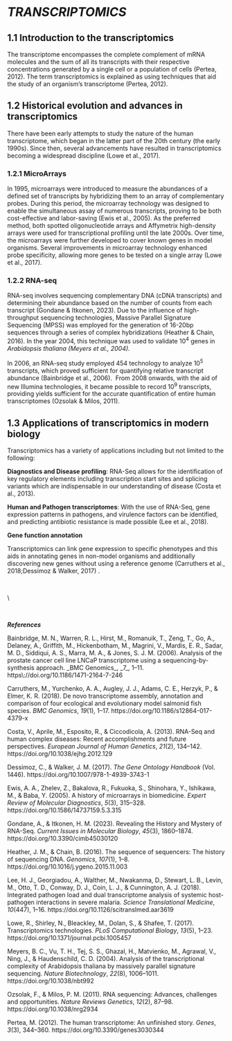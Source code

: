 # **_TRANSCRIPTOMICS_**

## **1.1 Introduction to the transcriptomics**

The transcriptome encompasses the complete complement of mRNA molecules and the sum of all its transcripts with their respective concentrations generated by a single cell or a population of cells <!--[if supportFields]><span
style='font-size:12.0pt;line-height:115%;font-family:"Times New Roman",serif'><span
style='mso-element:field-begin;mso-field-lock:yes'></span>ADDIN CSL_CITATION
{&quot;citationItems&quot;:[{&quot;id&quot;:&quot;ITEM-1&quot;,&quot;itemData&quot;:{&quot;DOI&quot;:&quot;10.3390/genes3030344&quot;,&quot;ISSN&quot;:&quot;20734425&quot;,&quot;abstract&quot;:&quot;Despite
recent technological advances, the study of the human transcriptome is still in
its early stages. Here we provide an overview of the complex human
transcriptomic landscape, present the bioinformatics challenges posed by the
vast quantities of transcriptomic data, and discuss some of the studies that
have tried to determine how much of the human genome is transcribed. Recent
evidence has suggested that more than 90% of the human genome is transcribed
into RNA. However, this view has been strongly contested by groups of
scientists who argued that many of the observed transcripts are simply the
result of transcriptional noise. In this review, we conclude that the full
extent of transcription remains an open question that will not be fully
addressed until we decipher the complete range and biological diversity of the
transcribed genomic sequences. © 2012 by the authors; licensee MDPI, Basel,
Switzerland.&quot;,&quot;author&quot;:[{&quot;dropping-particle&quot;:&quot;&quot;,&quot;family&quot;:&quot;Pertea&quot;,&quot;given&quot;:&quot;Mihaela&quot;,&quot;non-dropping-particle&quot;:&quot;&quot;,&quot;parse-names&quot;:false,&quot;suffix&quot;:&quot;&quot;}],&quot;container-title&quot;:&quot;Genes&quot;,&quot;id&quot;:&quot;ITEM-1&quot;,&quot;issue&quot;:&quot;3&quot;,&quot;issued&quot;:{&quot;date-parts&quot;:[[&quot;2012&quot;]]},&quot;page&quot;:&quot;344-360&quot;,&quot;title&quot;:&quot;The
human transcriptome: An unfinished
story&quot;,&quot;type&quot;:&quot;article-journal&quot;,&quot;volume&quot;:&quot;3&quot;},&quot;uris&quot;:[&quot;http://www.mendeley.com/documents/?uuid=3d36fa46-3786-493c-9653-c7f26ad9c3f8&quot;]}],&quot;mendeley&quot;:{&quot;formattedCitation&quot;:&quot;(Pertea,
2012)&quot;,&quot;plainTextFormattedCitation&quot;:&quot;(Pertea,
2012)&quot;,&quot;previouslyFormattedCitation&quot;:&quot;(Pertea,
2012)&quot;},&quot;properties&quot;:{&quot;noteIndex&quot;:0},&quot;schema&quot;:&quot;https://github.com/citation-style-language/schema/raw/master/csl-citation.json&quot;}<span
style='mso-element:field-separator'></span></span><![endif]-->(Pertea, 2012)<!--[if supportFields]><span
style='font-size:12.0pt;line-height:115%;font-family:"Times New Roman",serif'><span
style='mso-element:field-end'></span></span><![endif]-->. The term transcriptomics is explained as using techniques that aid the study of an organism’s transcriptome <!--[if supportFields]><span style='font-size:12.0pt;
line-height:115%;font-family:"Times New Roman",serif'><span style='mso-element:
field-begin;mso-field-lock:yes'></span>ADDIN CSL_CITATION
{&quot;citationItems&quot;:[{&quot;id&quot;:&quot;ITEM-1&quot;,&quot;itemData&quot;:{&quot;DOI&quot;:&quot;10.3390/genes3030344&quot;,&quot;ISSN&quot;:&quot;20734425&quot;,&quot;abstract&quot;:&quot;Despite
recent technological advances, the study of the human transcriptome is still in
its early stages. Here we provide an overview of the complex human
transcriptomic landscape, present the bioinformatics challenges posed by the
vast quantities of transcriptomic data, and discuss some of the studies that
have tried to determine how much of the human genome is transcribed. Recent
evidence has suggested that more than 90% of the human genome is transcribed
into RNA. However, this view has been strongly contested by groups of
scientists who argued that many of the observed transcripts are simply the
result of transcriptional noise. In this review, we conclude that the full
extent of transcription remains an open question that will not be fully
addressed until we decipher the complete range and biological diversity of the
transcribed genomic sequences. © 2012 by the authors; licensee MDPI, Basel,
Switzerland.&quot;,&quot;author&quot;:[{&quot;dropping-particle&quot;:&quot;&quot;,&quot;family&quot;:&quot;Pertea&quot;,&quot;given&quot;:&quot;Mihaela&quot;,&quot;non-dropping-particle&quot;:&quot;&quot;,&quot;parse-names&quot;:false,&quot;suffix&quot;:&quot;&quot;}],&quot;container-title&quot;:&quot;Genes&quot;,&quot;id&quot;:&quot;ITEM-1&quot;,&quot;issue&quot;:&quot;3&quot;,&quot;issued&quot;:{&quot;date-parts&quot;:[[&quot;2012&quot;]]},&quot;page&quot;:&quot;344-360&quot;,&quot;title&quot;:&quot;The
human transcriptome: An unfinished
story&quot;,&quot;type&quot;:&quot;article-journal&quot;,&quot;volume&quot;:&quot;3&quot;},&quot;uris&quot;:[&quot;http://www.mendeley.com/documents/?uuid=3d36fa46-3786-493c-9653-c7f26ad9c3f8&quot;]}],&quot;mendeley&quot;:{&quot;formattedCitation&quot;:&quot;(Pertea,
2012)&quot;,&quot;plainTextFormattedCitation&quot;:&quot;(Pertea,
2012)&quot;},&quot;properties&quot;:{&quot;noteIndex&quot;:0},&quot;schema&quot;:&quot;https://github.com/citation-style-language/schema/raw/master/csl-citation.json&quot;}<span
style='mso-element:field-separator'></span></span><![endif]-->(Pertea, 2012)<!--[if supportFields]><span
style='font-size:12.0pt;line-height:115%;font-family:"Times New Roman",serif'><span
style='mso-element:field-end'></span></span><![endif]-->.


## **1.2 Historical evolution and advances in transcriptomics**

There have been early attempts to study the nature of the human transcriptome, which began in the latter part of the 20th century (the early 1990s). Since then, several advancements have resulted in transcriptomics becoming a widespread discipline <!--[if supportFields]><span style='font-size:12.0pt;line-height:115%;
font-family:"Times New Roman",serif'><span style='mso-element:field-begin;
mso-field-lock:yes'></span>ADDIN CSL_CITATION
{&quot;citationItems&quot;:[{&quot;id&quot;:&quot;ITEM-1&quot;,&quot;itemData&quot;:{&quot;DOI&quot;:&quot;10.1371/journal.pcbi.1005457&quot;,&quot;ISBN&quot;:&quot;1111111111&quot;,&quot;ISSN&quot;:&quot;15537358&quot;,&quot;PMID&quot;:&quot;28545146&quot;,&quot;abstract&quot;:&quot;Transcriptomics
technologies are the techniques used to study an organism’s transcriptome, the
sum of all of its RNA transcripts. The information content of an organism is
recorded in the DNA of its genome and expressed through transcription. Here,
mRNA serves as a transient intermediary molecule in the information network,
whilst noncoding RNAs perform additional diverse functions. A transcriptome
captures a snapshot in time of the total transcripts present in a cell. The
first attempts to study the whole transcriptome began in the early 1990s, and
technological advances since the late 1990s have made transcriptomics a
widespread discipline. Transcriptomics has been defined by repeated
technological innovations that transform the field. There are two key
contemporary techniques in the field: microarrays, which quantify a set of
predetermined sequences, and RNA sequencing (RNA-Seq), which uses
high-throughput sequencing to capture all sequences. Measuring the expression
of an organism’s genes in different tissues, conditions, or time points gives
information on how genes are regulated and reveals details of an organism’s
biology. It can also help to infer the functions of previously unannotated
genes. Transcriptomic analysis has enabled the study of how gene expression
changes in different organisms and has been instrumental in the understanding
of human disease. An analysis of gene expression in its entirety allows
detection of broad coordinated trends which cannot be discerned by more
targeted
assays.&quot;,&quot;author&quot;:[{&quot;dropping-particle&quot;:&quot;&quot;,&quot;family&quot;:&quot;Lowe&quot;,&quot;given&quot;:&quot;Rohan&quot;,&quot;non-dropping-particle&quot;:&quot;&quot;,&quot;parse-names&quot;:false,&quot;suffix&quot;:&quot;&quot;},{&quot;dropping-particle&quot;:&quot;&quot;,&quot;family&quot;:&quot;Shirley&quot;,&quot;given&quot;:&quot;Neil&quot;,&quot;non-dropping-particle&quot;:&quot;&quot;,&quot;parse-names&quot;:false,&quot;suffix&quot;:&quot;&quot;},{&quot;dropping-particle&quot;:&quot;&quot;,&quot;family&quot;:&quot;Bleackley&quot;,&quot;given&quot;:&quot;Mark&quot;,&quot;non-dropping-particle&quot;:&quot;&quot;,&quot;parse-names&quot;:false,&quot;suffix&quot;:&quot;&quot;},{&quot;dropping-particle&quot;:&quot;&quot;,&quot;family&quot;:&quot;Dolan&quot;,&quot;given&quot;:&quot;Stephen&quot;,&quot;non-dropping-particle&quot;:&quot;&quot;,&quot;parse-names&quot;:false,&quot;suffix&quot;:&quot;&quot;},{&quot;dropping-particle&quot;:&quot;&quot;,&quot;family&quot;:&quot;Shafee&quot;,&quot;given&quot;:&quot;Thomas&quot;,&quot;non-dropping-particle&quot;:&quot;&quot;,&quot;parse-names&quot;:false,&quot;suffix&quot;:&quot;&quot;}],&quot;container-title&quot;:&quot;PLoS
Computational
Biology&quot;,&quot;id&quot;:&quot;ITEM-1&quot;,&quot;issue&quot;:&quot;5&quot;,&quot;issued&quot;:{&quot;date-parts&quot;:[[&quot;2017&quot;]]},&quot;page&quot;:&quot;1-23&quot;,&quot;title&quot;:&quot;Transcriptomics
technologies&quot;,&quot;type&quot;:&quot;article-journal&quot;,&quot;volume&quot;:&quot;13&quot;},&quot;uris&quot;:[&quot;http://www.mendeley.com/documents/?uuid=208e6ccb-c413-423e-b293-3a0183ba648c&quot;]}],&quot;mendeley&quot;:{&quot;formattedCitation&quot;:&quot;(Lowe
et al., 2017)&quot;,&quot;plainTextFormattedCitation&quot;:&quot;(Lowe et al.,
2017)&quot;,&quot;previouslyFormattedCitation&quot;:&quot;(Lowe et al., 2017)&quot;},&quot;properties&quot;:{&quot;noteIndex&quot;:0},&quot;schema&quot;:&quot;https://github.com/citation-style-language/schema/raw/master/csl-citation.json&quot;}<span
style='mso-element:field-separator'></span></span><![endif]-->(Lowe et al., 2017)<!--[if supportFields]><span
style='font-size:12.0pt;line-height:115%;font-family:"Times New Roman",serif'><span
style='mso-element:field-end'></span></span><![endif]-->.


### **1.2.1 MicroArrays**

In 1995, microarrays were introduced to measure the abundances of a defined set of transcripts by hybridizing them to an array of complementary probes. During this period, the microarray technology was designed to enable the simultaneous assay of numerous transcripts, proving to be both cost-effective and labor-saving <!--[if supportFields]><span style='font-size:12.0pt;
line-height:115%;font-family:"Times New Roman",serif'><span style='mso-element:
field-begin;mso-field-lock:yes'></span>ADDIN CSL_CITATION
{&quot;citationItems&quot;:[{&quot;id&quot;:&quot;ITEM-1&quot;,&quot;itemData&quot;:{&quot;DOI&quot;:&quot;10.1586/14737159.5.3.315&quot;,&quot;ISSN&quot;:&quot;14737159&quot;,&quot;PMID&quot;:&quot;15934810&quot;,&quot;abstract&quot;:&quot;The
fundamental strategy of the current postgenomic era or the era of functional
genomics is to expand the scale of biologic research from studying single genes
or proteins to studying all genes or proteins simultaneously using a systematic
approach. As recently developed methods for obtaining genome-wide mRNA
expression data, oligonucleotide and DNA microarrays are particularly powerful
in the context of knowing the entire genome sequence and can provide a global
view of changes in gene expression patterns in response to physiologic
alterations or manipulation of transcriptional regulators. In biomedical
research, such an approach will ultimately determine biologic behavior of both
normal and diseased tissues, which may provide insights into disease mechanisms
and identify novel markers and candidates for diagnostic, prognostic and
therapeutic intervention. However, microarray technology is still in a
continuous state of evolution and development, and it may take time to
implement microarrays as a routine medical device. Many limitations exist and
many challenges remain to be achieved to help inclusion of microarrays in
clinical medicine. In this review, a brief history of microarrays in biomedical
research is provided, including experimental overview, limitations, challenges
and future developments. © 2005 Future Drugs
Ltd.&quot;,&quot;author&quot;:[{&quot;dropping-particle&quot;:&quot;&quot;,&quot;family&quot;:&quot;Ewis&quot;,&quot;given&quot;:&quot;Ashraf
A.&quot;,&quot;non-dropping-particle&quot;:&quot;&quot;,&quot;parse-names&quot;:false,&quot;suffix&quot;:&quot;&quot;},{&quot;dropping-particle&quot;:&quot;&quot;,&quot;family&quot;:&quot;Zhelev&quot;,&quot;given&quot;:&quot;Zhivko&quot;,&quot;non-dropping-particle&quot;:&quot;&quot;,&quot;parse-names&quot;:false,&quot;suffix&quot;:&quot;&quot;},{&quot;dropping-particle&quot;:&quot;&quot;,&quot;family&quot;:&quot;Bakalova&quot;,&quot;given&quot;:&quot;Rumiana&quot;,&quot;non-dropping-particle&quot;:&quot;&quot;,&quot;parse-names&quot;:false,&quot;suffix&quot;:&quot;&quot;},{&quot;dropping-particle&quot;:&quot;&quot;,&quot;family&quot;:&quot;Fukuoka&quot;,&quot;given&quot;:&quot;Satoshi&quot;,&quot;non-dropping-particle&quot;:&quot;&quot;,&quot;parse-names&quot;:false,&quot;suffix&quot;:&quot;&quot;},{&quot;dropping-particle&quot;:&quot;&quot;,&quot;family&quot;:&quot;Shinohara&quot;,&quot;given&quot;:&quot;Yasuo&quot;,&quot;non-dropping-particle&quot;:&quot;&quot;,&quot;parse-names&quot;:false,&quot;suffix&quot;:&quot;&quot;},{&quot;dropping-particle&quot;:&quot;&quot;,&quot;family&quot;:&quot;Ishikawa&quot;,&quot;given&quot;:&quot;Mitsuru&quot;,&quot;non-dropping-particle&quot;:&quot;&quot;,&quot;parse-names&quot;:false,&quot;suffix&quot;:&quot;&quot;},{&quot;dropping-particle&quot;:&quot;&quot;,&quot;family&quot;:&quot;Baba&quot;,&quot;given&quot;:&quot;Yoshinobu&quot;,&quot;non-dropping-particle&quot;:&quot;&quot;,&quot;parse-names&quot;:false,&quot;suffix&quot;:&quot;&quot;}],&quot;container-title&quot;:&quot;Expert
Review of Molecular
Diagnostics&quot;,&quot;id&quot;:&quot;ITEM-1&quot;,&quot;issue&quot;:&quot;3&quot;,&quot;issued&quot;:{&quot;date-parts&quot;:[[&quot;2005&quot;]]},&quot;page&quot;:&quot;315-328&quot;,&quot;title&quot;:&quot;A
history of microarrays in
biomedicine&quot;,&quot;type&quot;:&quot;article-journal&quot;,&quot;volume&quot;:&quot;5&quot;},&quot;uris&quot;:[&quot;http://www.mendeley.com/documents/?uuid=77bb17f5-8439-477a-8a47-f77ae913a10f&quot;]}],&quot;mendeley&quot;:{&quot;formattedCitation&quot;:&quot;(Ewis
et al., 2005)&quot;,&quot;plainTextFormattedCitation&quot;:&quot;(Ewis et al.,
2005)&quot;,&quot;previouslyFormattedCitation&quot;:&quot;(Ewis et al.,
2005)&quot;},&quot;properties&quot;:{&quot;noteIndex&quot;:0},&quot;schema&quot;:&quot;https://github.com/citation-style-language/schema/raw/master/csl-citation.json&quot;}<span
style='mso-element:field-separator'></span></span><![endif]-->(Ewis et al., 2005)<!--[if supportFields]><span
style='font-size:12.0pt;line-height:115%;font-family:"Times New Roman",serif'><span
style='mso-element:field-end'></span></span><![endif]-->. As the preferred method, both spotted oligonucleotide arrays and Affymetrix high-density arrays were used for transcriptional profiling until the late 2000s. Over time, the microarrays were further developed to cover known genes in model organisms. Several improvements in microarray technology enhanced probe specificity, allowing more genes to be tested on a single array <!--[if supportFields]><span
style='font-size:12.0pt;line-height:115%;font-family:"Times New Roman",serif'><span
style='mso-element:field-begin;mso-field-lock:yes'></span>ADDIN CSL_CITATION
{&quot;citationItems&quot;:[{&quot;id&quot;:&quot;ITEM-1&quot;,&quot;itemData&quot;:{&quot;DOI&quot;:&quot;10.1371/journal.pcbi.1005457&quot;,&quot;ISBN&quot;:&quot;1111111111&quot;,&quot;ISSN&quot;:&quot;15537358&quot;,&quot;PMID&quot;:&quot;28545146&quot;,&quot;abstract&quot;:&quot;Transcriptomics
technologies are the techniques used to study an organism’s transcriptome, the
sum of all of its RNA transcripts. The information content of an organism is
recorded in the DNA of its genome and expressed through transcription. Here,
mRNA serves as a transient intermediary molecule in the information network,
whilst noncoding RNAs perform additional diverse functions. A transcriptome
captures a snapshot in time of the total transcripts present in a cell. The
first attempts to study the whole transcriptome began in the early 1990s, and
technological advances since the late 1990s have made transcriptomics a
widespread discipline. Transcriptomics has been defined by repeated
technological innovations that transform the field. There are two key
contemporary techniques in the field: microarrays, which quantify a set of
predetermined sequences, and RNA sequencing (RNA-Seq), which uses
high-throughput sequencing to capture all sequences. Measuring the expression
of an organism’s genes in different tissues, conditions, or time points gives
information on how genes are regulated and reveals details of an organism’s
biology. It can also help to infer the functions of previously unannotated
genes. Transcriptomic analysis has enabled the study of how gene expression
changes in different organisms and has been instrumental in the understanding
of human disease. An analysis of gene expression in its entirety allows
detection of broad coordinated trends which cannot be discerned by more
targeted
assays.&quot;,&quot;author&quot;:[{&quot;dropping-particle&quot;:&quot;&quot;,&quot;family&quot;:&quot;Lowe&quot;,&quot;given&quot;:&quot;Rohan&quot;,&quot;non-dropping-particle&quot;:&quot;&quot;,&quot;parse-names&quot;:false,&quot;suffix&quot;:&quot;&quot;},{&quot;dropping-particle&quot;:&quot;&quot;,&quot;family&quot;:&quot;Shirley&quot;,&quot;given&quot;:&quot;Neil&quot;,&quot;non-dropping-particle&quot;:&quot;&quot;,&quot;parse-names&quot;:false,&quot;suffix&quot;:&quot;&quot;},{&quot;dropping-particle&quot;:&quot;&quot;,&quot;family&quot;:&quot;Bleackley&quot;,&quot;given&quot;:&quot;Mark&quot;,&quot;non-dropping-particle&quot;:&quot;&quot;,&quot;parse-names&quot;:false,&quot;suffix&quot;:&quot;&quot;},{&quot;dropping-particle&quot;:&quot;&quot;,&quot;family&quot;:&quot;Dolan&quot;,&quot;given&quot;:&quot;Stephen&quot;,&quot;non-dropping-particle&quot;:&quot;&quot;,&quot;parse-names&quot;:false,&quot;suffix&quot;:&quot;&quot;},{&quot;dropping-particle&quot;:&quot;&quot;,&quot;family&quot;:&quot;Shafee&quot;,&quot;given&quot;:&quot;Thomas&quot;,&quot;non-dropping-particle&quot;:&quot;&quot;,&quot;parse-names&quot;:false,&quot;suffix&quot;:&quot;&quot;}],&quot;container-title&quot;:&quot;PLoS
Computational
Biology&quot;,&quot;id&quot;:&quot;ITEM-1&quot;,&quot;issue&quot;:&quot;5&quot;,&quot;issued&quot;:{&quot;date-parts&quot;:[[&quot;2017&quot;]]},&quot;page&quot;:&quot;1-23&quot;,&quot;title&quot;:&quot;Transcriptomics
technologies&quot;,&quot;type&quot;:&quot;article-journal&quot;,&quot;volume&quot;:&quot;13&quot;},&quot;uris&quot;:[&quot;http://www.mendeley.com/documents/?uuid=208e6ccb-c413-423e-b293-3a0183ba648c&quot;]}],&quot;mendeley&quot;:{&quot;formattedCitation&quot;:&quot;(Lowe
et al., 2017)&quot;,&quot;plainTextFormattedCitation&quot;:&quot;(Lowe et al.,
2017)&quot;,&quot;previouslyFormattedCitation&quot;:&quot;(Lowe et al., 2017)&quot;},&quot;properties&quot;:{&quot;noteIndex&quot;:0},&quot;schema&quot;:&quot;https://github.com/citation-style-language/schema/raw/master/csl-citation.json&quot;}<span
style='mso-element:field-separator'></span></span><![endif]-->(Lowe et al., 2017)<!--[if supportFields]><span
style='font-size:12.0pt;line-height:115%;font-family:"Times New Roman",serif'><span
style='mso-element:field-end'></span></span><![endif]-->.


### **1.2.2 RNA-seq**

RNA-seq involves sequencing complementary DNA (cDNA transcripts) and determining their abundance based on the number of counts from each transcript <!--[if supportFields]><span
style='font-size:12.0pt;line-height:115%;font-family:"Times New Roman",serif'><span
style='mso-element:field-begin;mso-field-lock:yes'></span>ADDIN CSL_CITATION
{&quot;citationItems&quot;:[{&quot;id&quot;:&quot;ITEM-1&quot;,&quot;itemData&quot;:{&quot;DOI&quot;:&quot;10.3390/cimb45030120&quot;,&quot;ISSN&quot;:&quot;14673045&quot;,&quot;PMID&quot;:&quot;36975490&quot;,&quot;abstract&quot;:&quot;Advances
in RNA-sequencing technologies have led to the development of intriguing
experimental setups, a massive accumulation of data, and high demand for tools
to analyze it. To answer this demand, computational scientists have developed a
myriad of data analysis pipelines, but it is less often considered what the
most appropriate one is. The RNA-sequencing data analysis pipeline can be
divided into three major parts: data pre-processing, followed by the main and
downstream analyses. Here, we present an overview of the tools used in both the
bulk RNA-seq and at the single-cell level, with a particular focus on alternative
splicing and active RNA synthesis analysis. A crucial part of data
pre-processing is quality control, which defines the necessity of the next
steps; adapter removal, trimming, and filtering. After pre-processing, the data
are finally analyzed using a variety of tools: differential gene expression,
alternative splicing, and assessment of active synthesis, the latter requiring
dedicated sample preparation. In brief, we describe the commonly used tools in
the sample preparation and analysis of RNA-seq data.&quot;,&quot;author&quot;:[{&quot;dropping-particle&quot;:&quot;&quot;,&quot;family&quot;:&quot;Gondane&quot;,&quot;given&quot;:&quot;Aishwarya&quot;,&quot;non-dropping-particle&quot;:&quot;&quot;,&quot;parse-names&quot;:false,&quot;suffix&quot;:&quot;&quot;},{&quot;dropping-particle&quot;:&quot;&quot;,&quot;family&quot;:&quot;Itkonen&quot;,&quot;given&quot;:&quot;Harri
M.&quot;,&quot;non-dropping-particle&quot;:&quot;&quot;,&quot;parse-names&quot;:false,&quot;suffix&quot;:&quot;&quot;}],&quot;container-title&quot;:&quot;Current
Issues in Molecular
Biology&quot;,&quot;id&quot;:&quot;ITEM-1&quot;,&quot;issue&quot;:&quot;3&quot;,&quot;issued&quot;:{&quot;date-parts&quot;:[[&quot;2023&quot;]]},&quot;page&quot;:&quot;1860-1874&quot;,&quot;title&quot;:&quot;Revealing
the History and Mystery of
RNA-Seq&quot;,&quot;type&quot;:&quot;article-journal&quot;,&quot;volume&quot;:&quot;45&quot;},&quot;uris&quot;:[&quot;http://www.mendeley.com/documents/?uuid=c4d93591-c5e0-4c75-86f0-4d211eb70414&quot;]}],&quot;mendeley&quot;:{&quot;formattedCitation&quot;:&quot;(Gondane
&amp; Itkonen,
2023)&quot;,&quot;plainTextFormattedCitation&quot;:&quot;(Gondane &amp;
Itkonen, 2023)&quot;,&quot;previouslyFormattedCitation&quot;:&quot;(Gondane
&amp; Itkonen, 2023)&quot;},&quot;properties&quot;:{&quot;noteIndex&quot;:0},&quot;schema&quot;:&quot;https://github.com/citation-style-language/schema/raw/master/csl-citation.json&quot;}<span
style='mso-element:field-separator'></span></span><![endif]-->(Gondane & Itkonen, 2023)<!--[if supportFields]><span
style='font-size:12.0pt;line-height:115%;font-family:"Times New Roman",serif'><span
style='mso-element:field-end'></span></span><![endif]-->. Due to the influence of high-throughput sequencing technologies, Massive Parallel Signature Sequencing (MPSS) was employed for the generation of 16-20bp sequences through a series of complex hybridizations <!--[if supportFields]><span
style='font-size:12.0pt;line-height:115%;font-family:"Times New Roman",serif'><span
style='mso-element:field-begin;mso-field-lock:yes'></span>ADDIN CSL_CITATION
{&quot;citationItems&quot;:[{&quot;id&quot;:&quot;ITEM-1&quot;,&quot;itemData&quot;:{&quot;DOI&quot;:&quot;10.1016/j.ygeno.2015.11.003&quot;,&quot;ISSN&quot;:&quot;10898646&quot;,&quot;PMID&quot;:&quot;26554401&quot;,&quot;abstract&quot;:&quot;Determining
the order of nucleic acid residues in biological samples is an integral
component of a wide variety of research applications. Over the last fifty years
large numbers of researchers have applied themselves to the production of techniques
and technologies to facilitate this feat, sequencing DNA and RNA molecules.
This time-scale has witnessed tremendous changes, moving from sequencing short
oligonucleotides to millions of bases, from struggling towards the deduction of
the coding sequence of a single gene to rapid and widely available whole genome
sequencing. This article traverses those years, iterating through the different
generations of sequencing technology, highlighting some of the key discoveries,
researchers, and sequences along the
way.&quot;,&quot;author&quot;:[{&quot;dropping-particle&quot;:&quot;&quot;,&quot;family&quot;:&quot;Heather&quot;,&quot;given&quot;:&quot;James
M.&quot;,&quot;non-dropping-particle&quot;:&quot;&quot;,&quot;parse-names&quot;:false,&quot;suffix&quot;:&quot;&quot;},{&quot;dropping-particle&quot;:&quot;&quot;,&quot;family&quot;:&quot;Chain&quot;,&quot;given&quot;:&quot;Benjamin&quot;,&quot;non-dropping-particle&quot;:&quot;&quot;,&quot;parse-names&quot;:false,&quot;suffix&quot;:&quot;&quot;}],&quot;container-title&quot;:&quot;Genomics&quot;,&quot;id&quot;:&quot;ITEM-1&quot;,&quot;issue&quot;:&quot;1&quot;,&quot;issued&quot;:{&quot;date-parts&quot;:[[&quot;2016&quot;]]},&quot;page&quot;:&quot;1-8&quot;,&quot;publisher&quot;:&quot;Elsevier
B.V.&quot;,&quot;title&quot;:&quot;The sequence of sequencers: The history of
sequencing
DNA&quot;,&quot;type&quot;:&quot;article-journal&quot;,&quot;volume&quot;:&quot;107&quot;},&quot;uris&quot;:[&quot;http://www.mendeley.com/documents/?uuid=4ec32a32-5ce4-4ad4-bcdb-e1a153609771&quot;]}],&quot;mendeley&quot;:{&quot;formattedCitation&quot;:&quot;(Heather
&amp; Chain, 2016)&quot;,&quot;plainTextFormattedCitation&quot;:&quot;(Heather
&amp; Chain, 2016)&quot;,&quot;previouslyFormattedCitation&quot;:&quot;(Heather
&amp; Chain,
2016)&quot;},&quot;properties&quot;:{&quot;noteIndex&quot;:0},&quot;schema&quot;:&quot;https://github.com/citation-style-language/schema/raw/master/csl-citation.json&quot;}<span
style='mso-element:field-separator'></span></span><![endif]-->(Heather & Chain, 2016)<!--[if supportFields]><span
style='font-size:12.0pt;line-height:115%;font-family:"Times New Roman",serif'><span
style='mso-element:field-end'></span></span><![endif]-->. In the year 2004, this technique was used to validate 10<sup>4</sup> genes in _Arabidopsis thaliana _<!--[if supportFields]><i><span style='font-size:12.0pt;
line-height:115%;font-family:"Times New Roman",serif'><span style='mso-element:
field-begin;mso-field-lock:yes'></span>ADDIN CSL_CITATION
{&quot;citationItems&quot;:[{&quot;id&quot;:&quot;ITEM-1&quot;,&quot;itemData&quot;:{&quot;DOI&quot;:&quot;10.1038/nbt992&quot;,&quot;ISSN&quot;:&quot;10870156&quot;,&quot;PMID&quot;:&quot;15247925&quot;,&quot;abstract&quot;:&quot;Large-scale
sequencing of short mRNA-derived tags can establish the qualitative and
quantitative characteristics of a complex transcriptome. We sequenced
12,304,362 tags from five diverse libraries of Arabidopsis thaliana using
massively parallel signature sequencing (MPSS). A total of 48,572 distinct
signatures, each representing a different transcript, were expressed at significant
levels. These signatures were compared to the annotation of the A. thaliana
genomic sequence; in the five libraries, this comparison yielded between 17,353
and 18,361 genes with sense expression, and between 5,487 and 8,729 genes with
antisense expression. An additional 6,691 MPSS signatures mapped to unannotated
regions of the genome. Expression was demonstrated for 1,168 genes for which
expression data were previously unknown. Alternative polyadenylation was
observed for more than 25% of A. thaliana genes transcribed in these libraries.
The MPSS expression data suggest that the A. thaliana transcriptome is complex
and contains many as-yet uncharacterized variants of normal coding
transcripts.&quot;,&quot;author&quot;:[{&quot;dropping-particle&quot;:&quot;&quot;,&quot;family&quot;:&quot;Meyers&quot;,&quot;given&quot;:&quot;Blake
C.&quot;,&quot;non-dropping-particle&quot;:&quot;&quot;,&quot;parse-names&quot;:false,&quot;suffix&quot;:&quot;&quot;},{&quot;dropping-particle&quot;:&quot;&quot;,&quot;family&quot;:&quot;Vu&quot;,&quot;given&quot;:&quot;Tam
H.&quot;,&quot;non-dropping-particle&quot;:&quot;&quot;,&quot;parse-names&quot;:false,&quot;suffix&quot;:&quot;&quot;},{&quot;dropping-particle&quot;:&quot;&quot;,&quot;family&quot;:&quot;Tej&quot;,&quot;given&quot;:&quot;Shivakundan
Singh&quot;,&quot;non-dropping-particle&quot;:&quot;&quot;,&quot;parse-names&quot;:false,&quot;suffix&quot;:&quot;&quot;},{&quot;dropping-particle&quot;:&quot;&quot;,&quot;family&quot;:&quot;Ghazal&quot;,&quot;given&quot;:&quot;Hassan&quot;,&quot;non-dropping-particle&quot;:&quot;&quot;,&quot;parse-names&quot;:false,&quot;suffix&quot;:&quot;&quot;},{&quot;dropping-particle&quot;:&quot;&quot;,&quot;family&quot;:&quot;Matvienko&quot;,&quot;given&quot;:&quot;Marta&quot;,&quot;non-dropping-particle&quot;:&quot;&quot;,&quot;parse-names&quot;:false,&quot;suffix&quot;:&quot;&quot;},{&quot;dropping-particle&quot;:&quot;&quot;,&quot;family&quot;:&quot;Agrawal&quot;,&quot;given&quot;:&quot;Vikas&quot;,&quot;non-dropping-particle&quot;:&quot;&quot;,&quot;parse-names&quot;:false,&quot;suffix&quot;:&quot;&quot;},{&quot;dropping-particle&quot;:&quot;&quot;,&quot;family&quot;:&quot;Ning&quot;,&quot;given&quot;:&quot;Jianchang&quot;,&quot;non-dropping-particle&quot;:&quot;&quot;,&quot;parse-names&quot;:false,&quot;suffix&quot;:&quot;&quot;},{&quot;dropping-particle&quot;:&quot;&quot;,&quot;family&quot;:&quot;Haudenschild&quot;,&quot;given&quot;:&quot;Christian
D.&quot;,&quot;non-dropping-particle&quot;:&quot;&quot;,&quot;parse-names&quot;:false,&quot;suffix&quot;:&quot;&quot;}],&quot;container-title&quot;:&quot;Nature
Biotechnology&quot;,&quot;id&quot;:&quot;ITEM-1&quot;,&quot;issue&quot;:&quot;8&quot;,&quot;issued&quot;:{&quot;date-parts&quot;:[[&quot;2004&quot;]]},&quot;page&quot;:&quot;1006-1011&quot;,&quot;title&quot;:&quot;Analysis
of the transcriptional complexity of Arabidopsis thaliana by massively parallel
signature
sequencing&quot;,&quot;type&quot;:&quot;article-journal&quot;,&quot;volume&quot;:&quot;22&quot;},&quot;uris&quot;:[&quot;http://www.mendeley.com/documents/?uuid=c41919b2-73b3-4b3f-aae8-63ce65064faa&quot;]}],&quot;mendeley&quot;:{&quot;formattedCitation&quot;:&quot;(Meyers
et al., 2004)&quot;,&quot;plainTextFormattedCitation&quot;:&quot;(Meyers et
al., 2004)&quot;,&quot;previouslyFormattedCitation&quot;:&quot;(Meyers et al.,
2004)&quot;},&quot;properties&quot;:{&quot;noteIndex&quot;:0},&quot;schema&quot;:&quot;https://github.com/citation-style-language/schema/raw/master/csl-citation.json&quot;}<span
style='mso-element:field-separator'></span></span></i><![endif]-->(Meyers et al., 2004)<!--[if supportFields]><i><span
style='font-size:12.0pt;line-height:115%;font-family:"Times New Roman",serif'><span
style='mso-element:field-end'></span></span></i><![endif]-->_._

In 2006, an RNA-seq study employed 454 technology to analyze 10<sup>5</sup> transcripts, which proved sufficient for quantifying relative transcript abundance <!--[if supportFields]><span style='font-size:12.0pt;line-height:115%;
font-family:"Times New Roman",serif'><span style='mso-element:field-begin;
mso-field-lock:yes'></span>ADDIN CSL_CITATION
{&quot;citationItems&quot;:[{&quot;id&quot;:&quot;ITEM-1&quot;,&quot;itemData&quot;:{&quot;DOI&quot;:&quot;10.1186/1471-2164-7-246&quot;,&quot;ISSN&quot;:&quot;14712164&quot;,&quot;PMID&quot;:&quot;17010196&quot;,&quot;abstract&quot;:&quot;Background:
High throughput sequencing-by-synthesis is an emerging technology that allows
the rapid production of millions of bases of data. Although the sequence reads
are short, they can readily be used for re-sequencing. By re-sequencing the mRNA
products of a cell, one may rapidly discover polymorphisms and splice variants
particular to that cell. Results: We present the utility of massively parallel
sequencing by synthesis for profiling the transcriptome of a human prostate
cancer cell-line, LNCaP, that,has been treated with the synthetic androgen,
R1881. Through the generation of approximately 20 megabases (MB) of EST data,
we detect transcription from over 10,000 gene loci, 25 previously undescribed
alternative splicing events involving known exons, and over 1,500 high quality
single nucleotide discrepancies with the reference human sequence. Further, we
map nearly 10,000 ESTs to positions on the genome where no transcription is
currently predicted to occur. We also characterize various obstacles with using
sequencing by synthesis for transcriptome analysis and propose solutions to
these problems. Conclusion: The use of high-throughput sequencing-by-synthesis
methods for transcript profiling allows the specific and sensitive detection of
many of a cell's transcripts, and also allows the discovery of high quality
base discrepancies, and alternative splice variants. Thus, this technology may
provide an effective means of understanding various disease states, discovering
novel targets for disease treatment, and discovery of novel transcripts. © 2006
Bainbridge et al; licensee BioMed Central Ltd.&quot;,&quot;author&quot;:[{&quot;dropping-particle&quot;:&quot;&quot;,&quot;family&quot;:&quot;Bainbridge&quot;,&quot;given&quot;:&quot;Matthew
N.&quot;,&quot;non-dropping-particle&quot;:&quot;&quot;,&quot;parse-names&quot;:false,&quot;suffix&quot;:&quot;&quot;},{&quot;dropping-particle&quot;:&quot;&quot;,&quot;family&quot;:&quot;Warren&quot;,&quot;given&quot;:&quot;René
L.&quot;,&quot;non-dropping-particle&quot;:&quot;&quot;,&quot;parse-names&quot;:false,&quot;suffix&quot;:&quot;&quot;},{&quot;dropping-particle&quot;:&quot;&quot;,&quot;family&quot;:&quot;Hirst&quot;,&quot;given&quot;:&quot;Martin&quot;,&quot;non-dropping-particle&quot;:&quot;&quot;,&quot;parse-names&quot;:false,&quot;suffix&quot;:&quot;&quot;},{&quot;dropping-particle&quot;:&quot;&quot;,&quot;family&quot;:&quot;Romanuik&quot;,&quot;given&quot;:&quot;Tammy&quot;,&quot;non-dropping-particle&quot;:&quot;&quot;,&quot;parse-names&quot;:false,&quot;suffix&quot;:&quot;&quot;},{&quot;dropping-particle&quot;:&quot;&quot;,&quot;family&quot;:&quot;Zeng&quot;,&quot;given&quot;:&quot;Thomas&quot;,&quot;non-dropping-particle&quot;:&quot;&quot;,&quot;parse-names&quot;:false,&quot;suffix&quot;:&quot;&quot;},{&quot;dropping-particle&quot;:&quot;&quot;,&quot;family&quot;:&quot;Go&quot;,&quot;given&quot;:&quot;Anne&quot;,&quot;non-dropping-particle&quot;:&quot;&quot;,&quot;parse-names&quot;:false,&quot;suffix&quot;:&quot;&quot;},{&quot;dropping-particle&quot;:&quot;&quot;,&quot;family&quot;:&quot;Delaney&quot;,&quot;given&quot;:&quot;Allen&quot;,&quot;non-dropping-particle&quot;:&quot;&quot;,&quot;parse-names&quot;:false,&quot;suffix&quot;:&quot;&quot;},{&quot;dropping-particle&quot;:&quot;&quot;,&quot;family&quot;:&quot;Griffith&quot;,&quot;given&quot;:&quot;Malachi&quot;,&quot;non-dropping-particle&quot;:&quot;&quot;,&quot;parse-names&quot;:false,&quot;suffix&quot;:&quot;&quot;},{&quot;dropping-particle&quot;:&quot;&quot;,&quot;family&quot;:&quot;Hickenbotham&quot;,&quot;given&quot;:&quot;Matthew&quot;,&quot;non-dropping-particle&quot;:&quot;&quot;,&quot;parse-names&quot;:false,&quot;suffix&quot;:&quot;&quot;},{&quot;dropping-particle&quot;:&quot;&quot;,&quot;family&quot;:&quot;Magrini&quot;,&quot;given&quot;:&quot;Vincent&quot;,&quot;non-dropping-particle&quot;:&quot;&quot;,&quot;parse-names&quot;:false,&quot;suffix&quot;:&quot;&quot;},{&quot;dropping-particle&quot;:&quot;&quot;,&quot;family&quot;:&quot;Mardis&quot;,&quot;given&quot;:&quot;Elaine
R.&quot;,&quot;non-dropping-particle&quot;:&quot;&quot;,&quot;parse-names&quot;:false,&quot;suffix&quot;:&quot;&quot;},{&quot;dropping-particle&quot;:&quot;&quot;,&quot;family&quot;:&quot;Sadar&quot;,&quot;given&quot;:&quot;Marianne
D.&quot;,&quot;non-dropping-particle&quot;:&quot;&quot;,&quot;parse-names&quot;:false,&quot;suffix&quot;:&quot;&quot;},{&quot;dropping-particle&quot;:&quot;&quot;,&quot;family&quot;:&quot;Siddiqui&quot;,&quot;given&quot;:&quot;Asim
S.&quot;,&quot;non-dropping-particle&quot;:&quot;&quot;,&quot;parse-names&quot;:false,&quot;suffix&quot;:&quot;&quot;},{&quot;dropping-particle&quot;:&quot;&quot;,&quot;family&quot;:&quot;Marra&quot;,&quot;given&quot;:&quot;Marco
A.&quot;,&quot;non-dropping-particle&quot;:&quot;&quot;,&quot;parse-names&quot;:false,&quot;suffix&quot;:&quot;&quot;},{&quot;dropping-particle&quot;:&quot;&quot;,&quot;family&quot;:&quot;Jones&quot;,&quot;given&quot;:&quot;Steven
J.M.&quot;,&quot;non-dropping-particle&quot;:&quot;&quot;,&quot;parse-names&quot;:false,&quot;suffix&quot;:&quot;&quot;}],&quot;container-title&quot;:&quot;BMC
Genomics&quot;,&quot;id&quot;:&quot;ITEM-1&quot;,&quot;issued&quot;:{&quot;date-parts&quot;:[[&quot;2006&quot;]]},&quot;page&quot;:&quot;1-11&quot;,&quot;title&quot;:&quot;Analysis
of the prostate cancer cell line LNCaP transcriptome using a
sequencing-by-synthesis
approach&quot;,&quot;type&quot;:&quot;article-journal&quot;,&quot;volume&quot;:&quot;7&quot;},&quot;uris&quot;:[&quot;http://www.mendeley.com/documents/?uuid=2ec39150-5b4e-4700-832a-510aa159716c&quot;]}],&quot;mendeley&quot;:{&quot;formattedCitation&quot;:&quot;(Bainbridge
et al., 2006)&quot;,&quot;plainTextFormattedCitation&quot;:&quot;(Bainbridge et
al., 2006)&quot;,&quot;previouslyFormattedCitation&quot;:&quot;(Bainbridge et
al.,
2006)&quot;},&quot;properties&quot;:{&quot;noteIndex&quot;:0},&quot;schema&quot;:&quot;https://github.com/citation-style-language/schema/raw/master/csl-citation.json&quot;}<span
style='mso-element:field-separator'></span></span><![endif]-->(Bainbridge et al., 2006)<!--[if supportFields]><span
style='font-size:12.0pt;line-height:115%;font-family:"Times New Roman",serif'><span
style='mso-element:field-end'></span></span><![endif]-->.  From 2008 onwards, with the aid of new Illumina technologies, it became possible to record 10<sup>9</sup> transcripts, providing yields sufficient for the accurate quantification of entire human transcriptomes <!--[if supportFields]><span style='font-size:12.0pt;
line-height:115%;font-family:"Times New Roman",serif'><span style='mso-element:
field-begin;mso-field-lock:yes'></span>ADDIN CSL_CITATION
{&quot;citationItems&quot;:[{&quot;id&quot;:&quot;ITEM-1&quot;,&quot;itemData&quot;:{&quot;DOI&quot;:&quot;10.1038/nrg2934&quot;,&quot;ISSN&quot;:&quot;14710056&quot;,&quot;PMID&quot;:&quot;21191423&quot;,&quot;abstract&quot;:&quot;In
the few years since its initial application, massively parallel cDNA
sequencing, or RNA-seq, has allowed many advances in the characterization and
quantification of transcriptomes. Recently, several developments in RNA-seq
methods have provided an even more complete characterization of RNA
transcripts. These developments include improvements in transcription start
site mapping, strand-specific measurements, gene fusion detection, small RNA
characterization and detection of alternative splicing events. Ongoing
developments promise further advances in the application of RNA-seq,
particularly direct RNA sequencing and approaches that allow RNA quantification
from very small amounts of cellular materials. © 2011 Macmillan Publishers
Limited. All rights
reserved.&quot;,&quot;author&quot;:[{&quot;dropping-particle&quot;:&quot;&quot;,&quot;family&quot;:&quot;Ozsolak&quot;,&quot;given&quot;:&quot;Fatih&quot;,&quot;non-dropping-particle&quot;:&quot;&quot;,&quot;parse-names&quot;:false,&quot;suffix&quot;:&quot;&quot;},{&quot;dropping-particle&quot;:&quot;&quot;,&quot;family&quot;:&quot;Milos&quot;,&quot;given&quot;:&quot;Patrice
M.&quot;,&quot;non-dropping-particle&quot;:&quot;&quot;,&quot;parse-names&quot;:false,&quot;suffix&quot;:&quot;&quot;}],&quot;container-title&quot;:&quot;Nature
Reviews
Genetics&quot;,&quot;id&quot;:&quot;ITEM-1&quot;,&quot;issue&quot;:&quot;2&quot;,&quot;issued&quot;:{&quot;date-parts&quot;:[[&quot;2011&quot;]]},&quot;page&quot;:&quot;87-98&quot;,&quot;publisher&quot;:&quot;Nature
Publishing Group&quot;,&quot;title&quot;:&quot;RNA sequencing: Advances,
challenges and
opportunities&quot;,&quot;type&quot;:&quot;article-journal&quot;,&quot;volume&quot;:&quot;12&quot;},&quot;uris&quot;:[&quot;http://www.mendeley.com/documents/?uuid=bb3a455d-c8b3-49f2-bcba-a461a5781532&quot;]}],&quot;mendeley&quot;:{&quot;formattedCitation&quot;:&quot;(Ozsolak
&amp; Milos, 2011)&quot;,&quot;plainTextFormattedCitation&quot;:&quot;(Ozsolak
&amp; Milos, 2011)&quot;,&quot;previouslyFormattedCitation&quot;:&quot;(Ozsolak
&amp; Milos, 2011)&quot;},&quot;properties&quot;:{&quot;noteIndex&quot;:0},&quot;schema&quot;:&quot;https://github.com/citation-style-language/schema/raw/master/csl-citation.json&quot;}<span
style='mso-element:field-separator'></span></span><![endif]-->(Ozsolak & Milos, 2011)<!--[if supportFields]><span
style='font-size:12.0pt;line-height:115%;font-family:"Times New Roman",serif'><span
style='mso-element:field-end'></span></span><![endif]-->.


## **1.3 Applications of transcriptomics in modern biology**

Transcriptomics has a variety of applications including but not limited to the following:  

**Diagnostics and Disease profiling**: RNA-Seq allows for the identification of key regulatory elements including transcription start sites and splicing variants which are indispensable in our understanding of disease <!--[if supportFields]><span
style='font-size:12.0pt;line-height:115%;font-family:"Times New Roman",serif'><span
style='mso-element:field-begin;mso-field-lock:yes'></span>ADDIN CSL_CITATION
{&quot;citationItems&quot;:[{&quot;id&quot;:&quot;ITEM-1&quot;,&quot;itemData&quot;:{&quot;DOI&quot;:&quot;10.1038/ejhg.2012.129&quot;,&quot;ISSN&quot;:&quot;10184813&quot;,&quot;PMID&quot;:&quot;22739340&quot;,&quot;abstract&quot;:&quot;The
availability of the human genome sequence has allowed identification of
disease-causing mutations in many Mendelian disorders, and detection of
significant associations of nucleotide polymorphisms to complex diseases and
traits. Despite these progresses, finding the causative variations for most of
the common diseases remains a complex task. Several studies have shown gene
expression analyses provide a quite unbiased way to investigate complex traits
and common disorders' pathogenesis. Therefore, whole-transcriptome analysis is
increasingly acquiring a key role in the knowledge of mechanisms responsible
for complex diseases. Hybridization- and tag-based technologies have elucidated
the involvement of multiple genes and pathways in pathological conditions,
providing insights into the expression of thousand of coding and noncoding
RNAs, such as microRNAs. However, the introduction of Next-Generation
Sequencing, particularly of RNA-Seq, has overcome some drawbacks of previously
used technologies. Identifying, in a single experiment, potentially novel
genes/exons and splice isoforms, RNA editing, fusion transcripts and
allele-specific expression are some of its advantages. RNA-Seq has been
fruitfully applied to study cancer and host-pathogens interactions, and it is
taking first steps for studying neurodegenerative diseases (ND) as well as
neuropsychiatric diseases. In addition, it is emerging as a very powerful tool
to study quantitative trait loci associated with gene expression in complex
diseases. This paper provides an overview on gene expression profiling of
complex diseases, with emphasis on RNA-Seq, its advantages over conventional
technologies for studying cancer and ND, and for linking nucleotide variations
to gene expression changes, also discussing its limitations. © 2013 Macmillan
Publishers Limited. All rights reserved.&quot;,&quot;author&quot;:[{&quot;dropping-particle&quot;:&quot;&quot;,&quot;family&quot;:&quot;Costa&quot;,&quot;given&quot;:&quot;Valerio&quot;,&quot;non-dropping-particle&quot;:&quot;&quot;,&quot;parse-names&quot;:false,&quot;suffix&quot;:&quot;&quot;},{&quot;dropping-particle&quot;:&quot;&quot;,&quot;family&quot;:&quot;Aprile&quot;,&quot;given&quot;:&quot;Marianna&quot;,&quot;non-dropping-particle&quot;:&quot;&quot;,&quot;parse-names&quot;:false,&quot;suffix&quot;:&quot;&quot;},{&quot;dropping-particle&quot;:&quot;&quot;,&quot;family&quot;:&quot;Esposito&quot;,&quot;given&quot;:&quot;Roberta&quot;,&quot;non-dropping-particle&quot;:&quot;&quot;,&quot;parse-names&quot;:false,&quot;suffix&quot;:&quot;&quot;},{&quot;dropping-particle&quot;:&quot;&quot;,&quot;family&quot;:&quot;Ciccodicola&quot;,&quot;given&quot;:&quot;Alfredo&quot;,&quot;non-dropping-particle&quot;:&quot;&quot;,&quot;parse-names&quot;:false,&quot;suffix&quot;:&quot;&quot;}],&quot;container-title&quot;:&quot;European
Journal of Human Genetics&quot;,&quot;id&quot;:&quot;ITEM-1&quot;,&quot;issue&quot;:&quot;2&quot;,&quot;issued&quot;:{&quot;date-parts&quot;:[[&quot;2013&quot;]]},&quot;page&quot;:&quot;134-142&quot;,&quot;publisher&quot;:&quot;Nature
Publishing Group&quot;,&quot;title&quot;:&quot;RNA-Seq and human complex
diseases: Recent accomplishments and future
perspectives&quot;,&quot;type&quot;:&quot;article-journal&quot;,&quot;volume&quot;:&quot;21&quot;},&quot;uris&quot;:[&quot;http://www.mendeley.com/documents/?uuid=65e02be8-bbd6-42af-8bb9-99614179315b&quot;]}],&quot;mendeley&quot;:{&quot;formattedCitation&quot;:&quot;(Costa
et al., 2013)&quot;,&quot;plainTextFormattedCitation&quot;:&quot;(Costa et al.,
2013)&quot;,&quot;previouslyFormattedCitation&quot;:&quot;(Costa et al., 2013)&quot;},&quot;properties&quot;:{&quot;noteIndex&quot;:0},&quot;schema&quot;:&quot;https://github.com/citation-style-language/schema/raw/master/csl-citation.json&quot;}<span
style='mso-element:field-separator'></span></span><![endif]-->(Costa et al., 2013)<!--[if supportFields]><span
style='font-size:12.0pt;line-height:115%;font-family:"Times New Roman",serif'><span
style='mso-element:field-end'></span></span><![endif]-->.

**Human and Pathogen transcriptomes**: With the use of RNA-Seq, gene expression patterns in pathogens, and virulence factors can be identified, and predicting antibiotic resistance is made possible <!--[if supportFields]><span
style='font-size:12.0pt;line-height:115%;font-family:"Times New Roman",serif'><span
style='mso-element:field-begin;mso-field-lock:yes'></span>ADDIN CSL_CITATION
{&quot;citationItems&quot;:[{&quot;id&quot;:&quot;ITEM-1&quot;,&quot;itemData&quot;:{&quot;DOI&quot;:&quot;10.1126/scitranslmed.aar3619&quot;,&quot;ISSN&quot;:&quot;19466242&quot;,&quot;PMID&quot;:&quot;29950443&quot;,&quot;abstract&quot;:&quot;The
pathogenesis of infectious diseases depends on the interaction of host and
pathogen. In Plasmodium falciparum malaria, host and parasite processes can be
assessed by dual RNA sequencing of blood from infected patients. We performed
dual transcriptome analyses on samples from 46 malaria-infected Gambian
children to reveal mechanisms driving the systemic pathophysiology of severe
malaria. Integrating these transcriptomic data with estimates of parasite load
and detailed clinical information allowed consideration of potentially
confounding effects due to differing leukocyte proportions in blood, parasite
developmental stage, and whole-body pathogen load. We report hundreds of human
and parasite genes differentially expressed between severe and uncomplicated
malaria, with distinct profiles associated with coma, hyperlactatemia, and
thrombocytopenia. High expression of neutrophil granule–related genes was
consistently associated with all severe malaria phenotypes. We observed
severity-associated variation in the expression of parasite genes, which
determine cytoadhesion to vascular endothelium, rigidity of infected
erythrocytes, and parasite growth rate. Up to 99% of human differential gene
expression in severe malaria was driven by differences in parasite load,
whereas parasite gene expression showed little association with parasite load.
Coexpression analyses revealed interactions between human and P. falciparum,
with prominent co-regulation of translation genes in severe malaria between
host and parasite. Multivariate analyses suggested that increased expression of
granulopoiesis and interferon-–related genes, together with inadequate
suppression of type 1 interferon signaling, best explained severity of
infection. These findings provide a framework for understanding the
contributions of host and parasite to the pathogenesis of severe malaria and
identifying new treatments.&quot;,&quot;author&quot;:[{&quot;dropping-particle&quot;:&quot;&quot;,&quot;family&quot;:&quot;Lee&quot;,&quot;given&quot;:&quot;Hyun
Jae&quot;,&quot;non-dropping-particle&quot;:&quot;&quot;,&quot;parse-names&quot;:false,&quot;suffix&quot;:&quot;&quot;},{&quot;dropping-particle&quot;:&quot;&quot;,&quot;family&quot;:&quot;Georgiadou&quot;,&quot;given&quot;:&quot;Athina&quot;,&quot;non-dropping-particle&quot;:&quot;&quot;,&quot;parse-names&quot;:false,&quot;suffix&quot;:&quot;&quot;},{&quot;dropping-particle&quot;:&quot;&quot;,&quot;family&quot;:&quot;Walther&quot;,&quot;given&quot;:&quot;Michael&quot;,&quot;non-dropping-particle&quot;:&quot;&quot;,&quot;parse-names&quot;:false,&quot;suffix&quot;:&quot;&quot;},{&quot;dropping-particle&quot;:&quot;&quot;,&quot;family&quot;:&quot;Nwakanma&quot;,&quot;given&quot;:&quot;Davis&quot;,&quot;non-dropping-particle&quot;:&quot;&quot;,&quot;parse-names&quot;:false,&quot;suffix&quot;:&quot;&quot;},{&quot;dropping-particle&quot;:&quot;&quot;,&quot;family&quot;:&quot;Stewart&quot;,&quot;given&quot;:&quot;Lindsay
B.&quot;,&quot;non-dropping-particle&quot;:&quot;&quot;,&quot;parse-names&quot;:false,&quot;suffix&quot;:&quot;&quot;},{&quot;dropping-particle&quot;:&quot;&quot;,&quot;family&quot;:&quot;Levin&quot;,&quot;given&quot;:&quot;Michael&quot;,&quot;non-dropping-particle&quot;:&quot;&quot;,&quot;parse-names&quot;:false,&quot;suffix&quot;:&quot;&quot;},{&quot;dropping-particle&quot;:&quot;&quot;,&quot;family&quot;:&quot;Otto&quot;,&quot;given&quot;:&quot;Thomas
D.&quot;,&quot;non-dropping-particle&quot;:&quot;&quot;,&quot;parse-names&quot;:false,&quot;suffix&quot;:&quot;&quot;},{&quot;dropping-particle&quot;:&quot;&quot;,&quot;family&quot;:&quot;Conway&quot;,&quot;given&quot;:&quot;David
J.&quot;,&quot;non-dropping-particle&quot;:&quot;&quot;,&quot;parse-names&quot;:false,&quot;suffix&quot;:&quot;&quot;},{&quot;dropping-particle&quot;:&quot;&quot;,&quot;family&quot;:&quot;Coin&quot;,&quot;given&quot;:&quot;Lachlan
J.&quot;,&quot;non-dropping-particle&quot;:&quot;&quot;,&quot;parse-names&quot;:false,&quot;suffix&quot;:&quot;&quot;},{&quot;dropping-particle&quot;:&quot;&quot;,&quot;family&quot;:&quot;Cunnington&quot;,&quot;given&quot;:&quot;Aubrey
J.&quot;,&quot;non-dropping-particle&quot;:&quot;&quot;,&quot;parse-names&quot;:false,&quot;suffix&quot;:&quot;&quot;}],&quot;container-title&quot;:&quot;Science
Translational Medicine&quot;,&quot;id&quot;:&quot;ITEM-1&quot;,&quot;issue&quot;:&quot;447&quot;,&quot;issued&quot;:{&quot;date-parts&quot;:[[&quot;2018&quot;]]},&quot;page&quot;:&quot;1-16&quot;,&quot;title&quot;:&quot;Integrated
pathogen load and dual transcriptome analysis of systemic host-pathogen
interactions in severe
malaria&quot;,&quot;type&quot;:&quot;article-journal&quot;,&quot;volume&quot;:&quot;10&quot;},&quot;uris&quot;:[&quot;http://www.mendeley.com/documents/?uuid=505446f4-b944-42fc-b28e-2f283e7c88b3&quot;]}],&quot;mendeley&quot;:{&quot;formattedCitation&quot;:&quot;(Lee
et al., 2018)&quot;,&quot;plainTextFormattedCitation&quot;:&quot;(Lee et al.,
2018)&quot;,&quot;previouslyFormattedCitation&quot;:&quot;(Lee et al.,
2018)&quot;},&quot;properties&quot;:{&quot;noteIndex&quot;:0},&quot;schema&quot;:&quot;https://github.com/citation-style-language/schema/raw/master/csl-citation.json&quot;}<span
style='mso-element:field-separator'></span></span><![endif]-->(Lee et al., 2018)<!--[if supportFields]><span
style='font-size:12.0pt;line-height:115%;font-family:"Times New Roman",serif'><span
style='mso-element:field-end'></span></span><![endif]-->.

**Gene function annotation**

Transcriptomics can link gene expression to specific phenotypes and this aids in annotating genes in non-model organisms and additionally discovering new genes without using a reference genome <!--[if supportFields]><span style='font-size:
12.0pt;line-height:115%;font-family:"Times New Roman",serif'><span
style='mso-element:field-begin;mso-field-lock:yes'></span>ADDIN CSL_CITATION
{&quot;citationItems&quot;:[{&quot;id&quot;:&quot;ITEM-1&quot;,&quot;itemData&quot;:{&quot;DOI&quot;:&quot;10.1186/s12864-017-4379-x&quot;,&quot;ISSN&quot;:&quot;14712164&quot;,&quot;PMID&quot;:&quot;29310597&quot;,&quot;abstract&quot;:&quot;Background:
Salmonid fishes exhibit high levels of phenotypic and ecological variation and
are thus ideal model systems for studying evolutionary processes of adaptive
divergence and speciation. Furthermore, salmonids are of major interest in fisheries,
aquaculture, and conservation research. Improving understanding of the genetic
mechanisms underlying traits in these species would significantly progress
research in these fields. Here we generate high quality de novo transcriptomes
for four salmonid species: Atlantic salmon (Salmo salar), brown trout (Salmo
trutta), Arctic charr (Salvelinus alpinus), and European whitefish (Coregonus
lavaretus). All species except Atlantic salmon have no reference genome
publicly available and few if any genomic studies to date. Results: We used
paired-end RNA-seq on Illumina to generate high coverage sequencing of multiple
individuals, yielding between 180 and 210 M reads per species. After initial
assembly, strict filtering was used to remove duplicated, redundant, and low
confidence transcripts. The final assemblies consisted of 36,505 protein-coding
transcripts for Atlantic salmon, 35,736 for brown trout, 33,126 for Arctic
charr, and 33,697 for European whitefish and are made publicly available.
Assembly completeness was assessed using three approaches, all of which
supported high quality of the assemblies: 1) ~78% of Actinopterygian
single-copy orthologs were successfully captured in our assemblies, 2)
orthogroup inference identified high overlap in the protein sequences present
across all four species (40% shared across all four and 84% shared by at least
two), and 3) comparison with the published Atlantic salmon genome suggests that
our assemblies represent well covered (~98%) protein-coding transcriptomes.
Thorough comparison of the generated assemblies found that 84-90% of
transcripts in each assembly were orthologous with at least one of the other
three species. We also identified 34-37% of transcripts in each assembly as
paralogs. We further compare completeness and annotation statistics of our new
assemblies to available related species. Conclusion: New, high-confidence protein-coding
transcriptomes were generated for four ecologically and economically important
species of salmonids. This offers a high quality pipeline for such complex
genomes, represents a valuable contribution to the existing genomic resources
for these species and provides robust tools for future investigation of gene
expression and
seque…&quot;,&quot;author&quot;:[{&quot;dropping-particle&quot;:&quot;&quot;,&quot;family&quot;:&quot;Carruthers&quot;,&quot;given&quot;:&quot;Madeleine&quot;,&quot;non-dropping-particle&quot;:&quot;&quot;,&quot;parse-names&quot;:false,&quot;suffix&quot;:&quot;&quot;},{&quot;dropping-particle&quot;:&quot;&quot;,&quot;family&quot;:&quot;Yurchenko&quot;,&quot;given&quot;:&quot;Andrey
A.&quot;,&quot;non-dropping-particle&quot;:&quot;&quot;,&quot;parse-names&quot;:false,&quot;suffix&quot;:&quot;&quot;},{&quot;dropping-particle&quot;:&quot;&quot;,&quot;family&quot;:&quot;Augley&quot;,&quot;given&quot;:&quot;Julian
J.&quot;,&quot;non-dropping-particle&quot;:&quot;&quot;,&quot;parse-names&quot;:false,&quot;suffix&quot;:&quot;&quot;},{&quot;dropping-particle&quot;:&quot;&quot;,&quot;family&quot;:&quot;Adams&quot;,&quot;given&quot;:&quot;Colin
E.&quot;,&quot;non-dropping-particle&quot;:&quot;&quot;,&quot;parse-names&quot;:false,&quot;suffix&quot;:&quot;&quot;},{&quot;dropping-particle&quot;:&quot;&quot;,&quot;family&quot;:&quot;Herzyk&quot;,&quot;given&quot;:&quot;Pawel&quot;,&quot;non-dropping-particle&quot;:&quot;&quot;,&quot;parse-names&quot;:false,&quot;suffix&quot;:&quot;&quot;},{&quot;dropping-particle&quot;:&quot;&quot;,&quot;family&quot;:&quot;Elmer&quot;,&quot;given&quot;:&quot;Kathryn
R.&quot;,&quot;non-dropping-particle&quot;:&quot;&quot;,&quot;parse-names&quot;:false,&quot;suffix&quot;:&quot;&quot;}],&quot;container-title&quot;:&quot;BMC
Genomics&quot;,&quot;id&quot;:&quot;ITEM-1&quot;,&quot;issue&quot;:&quot;1&quot;,&quot;issued&quot;:{&quot;date-parts&quot;:[[&quot;2018&quot;]]},&quot;page&quot;:&quot;1-17&quot;,&quot;publisher&quot;:&quot;BMC
Genomics&quot;,&quot;title&quot;:&quot;De novo transcriptome assembly,
annotation and comparison of four ecological and evolutionary model salmonid
fish
species&quot;,&quot;type&quot;:&quot;article-journal&quot;,&quot;volume&quot;:&quot;19&quot;},&quot;uris&quot;:[&quot;http://www.mendeley.com/documents/?uuid=0cf23778-9d16-4c5e-9836-e10401c15d3e&quot;]}],&quot;mendeley&quot;:{&quot;formattedCitation&quot;:&quot;(Carruthers
et al., 2018)&quot;,&quot;manualFormatting&quot;:&quot;(Carruthers et al.,
2018&quot;,&quot;plainTextFormattedCitation&quot;:&quot;(Carruthers et al.,
2018)&quot;,&quot;previouslyFormattedCitation&quot;:&quot;(Carruthers et al.,
2018)&quot;},&quot;properties&quot;:{&quot;noteIndex&quot;:0},&quot;schema&quot;:&quot;https://github.com/citation-style-language/schema/raw/master/csl-citation.json&quot;}<span
style='mso-element:field-separator'></span></span><![endif]-->(Carruthers et al., 2018<!--[if supportFields]><span
style='font-size:12.0pt;line-height:115%;font-family:"Times New Roman",serif'><span
style='mso-element:field-end'></span></span><![endif]-->;<!--[if supportFields]><span
style='font-size:12.0pt;line-height:115%;font-family:"Times New Roman",serif'><span
style='mso-element:field-begin;mso-field-lock:yes'></span>ADDIN CSL_CITATION
{&quot;citationItems&quot;:[{&quot;id&quot;:&quot;ITEM-1&quot;,&quot;itemData&quot;:{&quot;DOI&quot;:&quot;10.1007/978-1-4939-3743-1&quot;,&quot;ISBN&quot;:&quot;978-1-4939-3741-7&quot;,&quot;abstract&quot;:&quot;The
Gene Ontology project provides a controlled vocabulary to describe gene and
gene product attributes in any
organism.&quot;,&quot;author&quot;:[{&quot;dropping-particle&quot;:&quot;&quot;,&quot;family&quot;:&quot;Dessimoz&quot;,&quot;given&quot;:&quot;Christophe&quot;,&quot;non-dropping-particle&quot;:&quot;&quot;,&quot;parse-names&quot;:false,&quot;suffix&quot;:&quot;&quot;},{&quot;dropping-particle&quot;:&quot;&quot;,&quot;family&quot;:&quot;Walker&quot;,&quot;given&quot;:&quot;John
M&quot;,&quot;non-dropping-particle&quot;:&quot;&quot;,&quot;parse-names&quot;:false,&quot;suffix&quot;:&quot;&quot;}],&quot;id&quot;:&quot;ITEM-1&quot;,&quot;issued&quot;:{&quot;date-parts&quot;:[[&quot;2017&quot;]]},&quot;title&quot;:&quot;The
Gene Ontology
Handbook&quot;,&quot;type&quot;:&quot;book&quot;,&quot;volume&quot;:&quot;1446&quot;},&quot;uris&quot;:[&quot;http://www.mendeley.com/documents/?uuid=16fd7e13-ea19-4f5b-aad1-f5c9fbdc1460&quot;]}],&quot;mendeley&quot;:{&quot;formattedCitation&quot;:&quot;(Dessimoz
&amp; Walker, 2017)&quot;,&quot;manualFormatting&quot;:&quot;Dessimoz &amp;
Walker, 2017)&quot;,&quot;plainTextFormattedCitation&quot;:&quot;(Dessimoz
&amp; Walker,
2017)&quot;,&quot;previouslyFormattedCitation&quot;:&quot;(Dessimoz &amp;
Walker,
2017)&quot;},&quot;properties&quot;:{&quot;noteIndex&quot;:0},&quot;schema&quot;:&quot;https://github.com/citation-style-language/schema/raw/master/csl-citation.json&quot;}<span
style='mso-element:field-separator'></span></span><![endif]-->Dessimoz & Walker, 2017)<!--[if supportFields]><span
style='font-size:12.0pt;line-height:115%;font-family:"Times New Roman",serif'><span
style='mso-element:field-end'></span></span><![endif]--> .&#x20;

 

\


 

**_References_**

<!--[if supportFields]><span
style='font-size:12.0pt;font-family:"Times New Roman",serif'><span
style='mso-element:field-begin;mso-field-lock:yes'></span>ADDIN Mendeley
Bibliography CSL_BIBLIOGRAPHY <span style='mso-element:field-separator'></span></span><![endif]-->Bainbridge, M. N., Warren, R. L., Hirst, M., Romanuik, T., Zeng, T., Go, A., Delaney, A., Griffith, M., Hickenbotham, M., Magrini, V., Mardis, E. R., Sadar, M. D., Siddiqui, A. S., Marra, M. A., & Jones, S. J. M. (2006). Analysis of the prostate cancer cell line LNCaP transcriptome using a sequencing-by-synthesis approach. _BMC Genomics_, _7_, 1–11. https\://doi.org/10.1186/1471-2164-7-246

Carruthers, M., Yurchenko, A. A., Augley, J. J., Adams, C. E., Herzyk, P., & Elmer, K. R. (2018). De novo transcriptome assembly, annotation and comparison of four ecological and evolutionary model salmonid fish species. _BMC Genomics_, _19_(1), 1–17. https\://doi.org/10.1186/s12864-017-4379-x

Costa, V., Aprile, M., Esposito, R., & Ciccodicola, A. (2013). RNA-Seq and human complex diseases: Recent accomplishments and future perspectives. _European Journal of Human Genetics_, _21_(2), 134–142. https\://doi.org/10.1038/ejhg.2012.129

Dessimoz, C., & Walker, J. M. (2017). _The Gene Ontology Handbook_ (Vol. 1446). https\://doi.org/10.1007/978-1-4939-3743-1

Ewis, A. A., Zhelev, Z., Bakalova, R., Fukuoka, S., Shinohara, Y., Ishikawa, M., & Baba, Y. (2005). A history of microarrays in biomedicine. _Expert Review of Molecular Diagnostics_, _5_(3), 315–328. https\://doi.org/10.1586/14737159.5.3.315

Gondane, A., & Itkonen, H. M. (2023). Revealing the History and Mystery of RNA-Seq. _Current Issues in Molecular Biology_, _45_(3), 1860–1874. https\://doi.org/10.3390/cimb45030120

Heather, J. M., & Chain, B. (2016). The sequence of sequencers: The history of sequencing DNA. _Genomics_, _107_(1), 1–8. https\://doi.org/10.1016/j.ygeno.2015.11.003

Lee, H. J., Georgiadou, A., Walther, M., Nwakanma, D., Stewart, L. B., Levin, M., Otto, T. D., Conway, D. J., Coin, L. J., & Cunnington, A. J. (2018). Integrated pathogen load and dual transcriptome analysis of systemic host-pathogen interactions in severe malaria. _Science Translational Medicine_, _10_(447), 1–16. https\://doi.org/10.1126/scitranslmed.aar3619

Lowe, R., Shirley, N., Bleackley, M., Dolan, S., & Shafee, T. (2017). Transcriptomics technologies. _PLoS Computational Biology_, _13_(5), 1–23. https\://doi.org/10.1371/journal.pcbi.1005457

Meyers, B. C., Vu, T. H., Tej, S. S., Ghazal, H., Matvienko, M., Agrawal, V., Ning, J., & Haudenschild, C. D. (2004). Analysis of the transcriptional complexity of Arabidopsis thaliana by massively parallel signature sequencing. _Nature Biotechnology_, _22_(8), 1006–1011. https\://doi.org/10.1038/nbt992

Ozsolak, F., & Milos, P. M. (2011). RNA sequencing: Advances, challenges and opportunities. _Nature Reviews Genetics_, _12_(2), 87–98. https\://doi.org/10.1038/nrg2934

Pertea, M. (2012). The human transcriptome: An unfinished story. _Genes_, _3_(3), 344–360. https\://doi.org/10.3390/genes3030344

<!--[if supportFields]><span
style='font-size:12.0pt;line-height:115%;font-family:"Times New Roman",serif'><span
style='mso-element:field-end'></span></span><![endif]--> 
